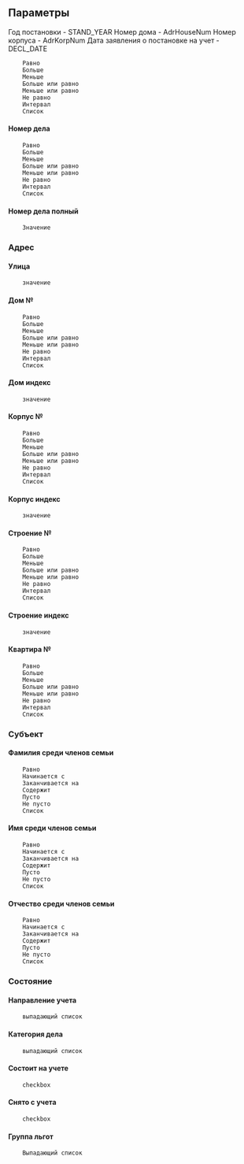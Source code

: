 ## Параметры

Год постановки - STAND_YEAR
Номер дома - AdrHouseNum
Номер корпуса - AdrKorpNum
Дата заявления о постановке на учет - DECL_DATE




        Равно  
        Больше
        Меньше
        Больше или равно
        Меньше или равно
        Не равно
        Интервал
        Список

#### Номер дела
        Равно  
        Больше
        Меньше
        Больше или равно
        Меньше или равно
        Не равно
        Интервал
        Список
#### Номер дела полный 
        Значение

### Адрес
#### Улица
        значение
#### Дом №
        Равно  
        Больше
        Меньше
        Больше или равно
        Меньше или равно
        Не равно
        Интервал
        Список
#### Дом индекс
        значение
#### Корпус №
        Равно  
        Больше
        Меньше
        Больше или равно
        Меньше или равно
        Не равно
        Интервал
        Список
#### Корпус индекс
        значение
#### Строение №
        Равно  
        Больше
        Меньше
        Больше или равно
        Меньше или равно
        Не равно
        Интервал
        Список
#### Строение индекс
        значение
#### Квартира №
        Равно  
        Больше
        Меньше
        Больше или равно
        Меньше или равно
        Не равно
        Интервал
        Список
### Субъект
#### Фамилия среди членов семьи
        Равно
        Начинается с
        Заканчивается на
        Содержит
        Пусто
        Не пусто
        Список
#### Имя среди членов семьи
        Равно
        Начинается с
        Заканчивается на
        Содержит
        Пусто
        Не пусто
        Список
#### Отчество среди членов семьи
        Равно
        Начинается с
        Заканчивается на
        Содержит
        Пусто
        Не пусто
        Список
### Состояние
#### Направление учета
        выпадающий список
#### Категория дела
        выпадающий список
#### Состоит на учете
        checkbox
#### Снято с учета
        checkbox
#### Группа льгот
        Выпадающий список

